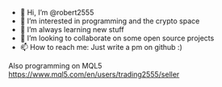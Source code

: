 - 👋 Hi, I’m @robert2555
- 👀 I’m interested in programming and the crypto space
- 🌱 I’m always learning new stuff
- 💞️ I’m looking to collaborate on some open source projects
- 📫 How to reach me: Just write a pm on github :)

Also programming on MQL5 https://www.mql5.com/en/users/trading2555/seller

<!---
robert2555/robert2555 is a ✨ special ✨ repository because its `README.md` (this file) appears on your GitHub profile.
You can click the Preview link to take a look at your changes.
--->
